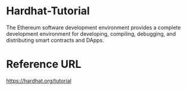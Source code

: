 # Hardhat-Tutorial
The Ethereum software development environment provides a complete development environment for developing, compiling, debugging, and distributing smart contracts and DApps.
# Reference URL
https://hardhat.org/tutorial
